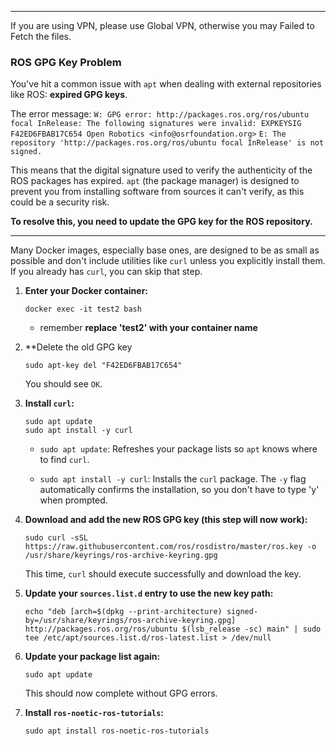 
---
If you are using VPN, please use  Global VPN, otherwise you may Failed to Fetch the files.

### ROS GPG Key Problem

You've hit a common issue with `apt` when dealing with external repositories like ROS: **expired GPG keys**.

The error message: `W: GPG error: http://packages.ros.org/ros/ubuntu focal InRelease: The following signatures were invalid: EXPKEYSIG F42ED6FBAB17C654 Open Robotics <info@osrfoundation.org>` `E: The repository 'http://packages.ros.org/ros/ubuntu focal InRelease' is not signed.`

This means that the digital signature used to verify the authenticity of the ROS packages has expired. `apt` (the package manager) is designed to prevent you from installing software from sources it can't verify, as this could be a security risk.

**To resolve this, you need to update the GPG key for the ROS repository.**

---

Many Docker images, especially base ones, are designed to be as small as possible and don't include utilities like `curl` unless you explicitly install them. If you already has `curl`, you can skip that step.

1. **Enter your Docker container:**
    
    ```
    docker exec -it test2 bash
    ```
	
	- remember **replace 'test2' with your container name**
	
2. **Delete the old GPG key 
    
    ```
    sudo apt-key del "F42ED6FBAB17C654"
    ```
    
    You should see `OK`.
    
3. **Install `curl`:**

    ```
    sudo apt update
    sudo apt install -y curl
    ```
    
    - `sudo apt update`: Refreshes your package lists so `apt` knows where to find `curl`.
        
    - `sudo apt install -y curl`: Installs the `curl` package. The `-y` flag automatically confirms the installation, so you don't have to type 'y' when prompted.
        
4. **Download and add the new ROS GPG key (this step will now work):**
    
    ```
    sudo curl -sSL https://raw.githubusercontent.com/ros/rosdistro/master/ros.key -o /usr/share/keyrings/ros-archive-keyring.gpg
    ```
    
    This time, `curl` should execute successfully and download the key.
    
5. **Update your `sources.list.d` entry to use the new key path:**
    

    ```
    echo "deb [arch=$(dpkg --print-architecture) signed-by=/usr/share/keyrings/ros-archive-keyring.gpg] http://packages.ros.org/ros/ubuntu $(lsb_release -sc) main" | sudo tee /etc/apt/sources.list.d/ros-latest.list > /dev/null
    ```
    
6. **Update your package list again:**
    
    ```
    sudo apt update
    ```
    
    This should now complete without GPG errors.
    
7. **Install `ros-noetic-ros-tutorials`:**
    
    ```
    sudo apt install ros-noetic-ros-tutorials
    ```
    

